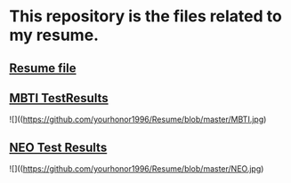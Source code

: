 # This repository is the files related to my resume. 

## [Resume file](https://github.com/yourhonor1996/Resume/blob/master/Mohammad%20Alavi%20-%20Resume.pdf)


## [MBTI TestResults](https://github.com/yourhonor1996/Resume/blob/master/JobVision%20MBTI_Mohammad%20Alavi.pdf)
![]((https://github.com/yourhonor1996/Resume/blob/master/MBTI.jpg)

## [NEO Test Results](https://github.com/yourhonor1996/Resume/blob/master/JobVision%20NEO_Mohammad%20Alavi.pdf)
![]((https://github.com/yourhonor1996/Resume/blob/master/NEO.jpg)